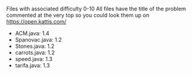 Files with associated difficulty 0-10
All files have the title of the problem commented at the very top so you could look them up on https://open.kattis.com/

- ACM.java: 1.4
- Spanovac.java: 1.2
- Stones.java: 1.2
- carrots.java: 1.2
- speed.java: 1.3
- tarifa.java: 1.3
